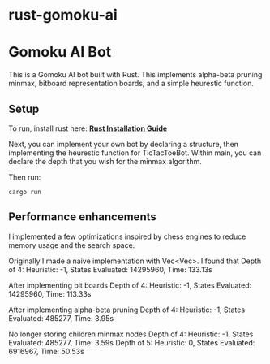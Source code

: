 # rust-gomoku-ai

# Gomoku AI Bot

This is a Gomoku AI bot built with Rust. This implements alpha-beta pruning minmax, bitboard representation boards, and a simple heurestic function.

## Setup

To run, install rust here: **[Rust Installation Guide](https://www.rust-lang.org/tools/install)**

Next, you can implement your own bot by declaring a structure, then implementing the heurestic function for TicTacToeBot. Within main, you can declare the depth that you wish for the minmax algorithm.

Then run:

```
cargo run
```

## Performance enhancements

I implemented a few optimizations inspired by chess engines to reduce memory usage and the search space.

Originally I made a naive implementation with Vec<Vec<char>>. I found that
Depth of 4: Heuristic: -1, States Evaluated: 14295960, Time: 133.13s

After implementing bit boards
Depth of 4: Heuristic: -1, States Evaluated: 14295960, Time: 113.33s

After implementing alpha-beta pruning
Depth of 4: Heuristic: -1, States Evaluated: 485277, Time: 3.95s

No longer storing children minmax nodes
Depth of 4: Heuristic: -1, States Evaluated: 485277, Time: 3.59s
Depth of 5: Heuristic: 0, States Evaluated: 6916967, Time: 50.53s
